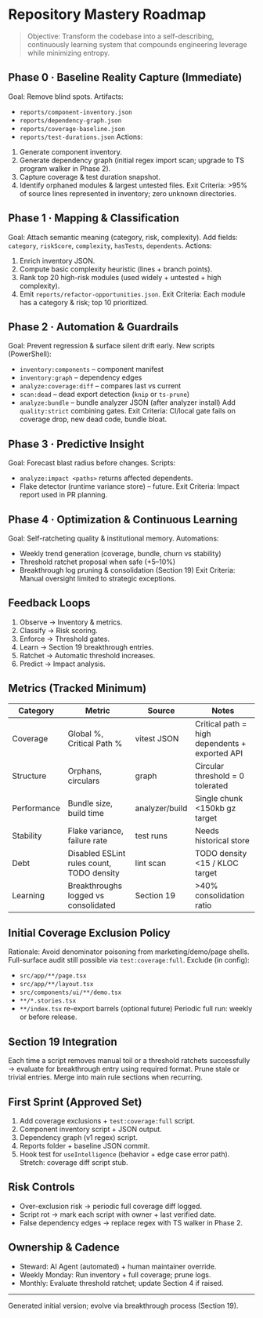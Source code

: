 # Repository Mastery Roadmap

> Objective: Transform the codebase into a self-describing, continuously learning system that compounds engineering leverage while minimizing entropy.

## Phase 0 · Baseline Reality Capture (Immediate)

Goal: Remove blind spots.
Artifacts:

- `reports/component-inventory.json`
- `reports/dependency-graph.json`
- `reports/coverage-baseline.json`
- `reports/test-durations.json`
  Actions:

1. Generate component inventory.
2. Generate dependency graph (initial regex import scan; upgrade to TS program walker in Phase 2).
3. Capture coverage & test duration snapshot.
4. Identify orphaned modules & largest untested files.
   Exit Criteria: >95% of source lines represented in inventory; zero unknown directories.

## Phase 1 · Mapping & Classification

Goal: Attach semantic meaning (category, risk, complexity).
Add fields: `category`, `riskScore`, `complexity`, `hasTests`, `dependents`.
Actions:

1. Enrich inventory JSON.
2. Compute basic complexity heuristic (lines + branch points).
3. Rank top 20 high-risk modules (used widely + untested + high complexity).
4. Emit `reports/refactor-opportunities.json`.
   Exit Criteria: Each module has a category & risk; top 10 prioritized.

## Phase 2 · Automation & Guardrails

Goal: Prevent regression & surface silent drift early.
New scripts (PowerShell):

- `inventory:components` – component manifest
- `inventory:graph` – dependency edges
- `analyze:coverage:diff` – compares last vs current
- `scan:dead` – dead export detection (`knip` or `ts-prune`)
- `analyze:bundle` – bundle analyzer JSON (after analyzer install)
  Add `quality:strict` combining gates.
  Exit Criteria: CI/local gate fails on coverage drop, new dead code, bundle bloat.

## Phase 3 · Predictive Insight

Goal: Forecast blast radius before changes.
Scripts:

- `analyze:impact <paths>` returns affected dependents.
- Flake detector (runtime variance store) – future.
  Exit Criteria: Impact report used in PR planning.

## Phase 4 · Optimization & Continuous Learning

Goal: Self-ratcheting quality & institutional memory.
Automations:

- Weekly trend generation (coverage, bundle, churn vs stability)
- Threshold ratchet proposal when safe (+5–10%)
- Breakthrough log pruning & consolidation (Section 19)
  Exit Criteria: Manual oversight limited to strategic exceptions.

## Feedback Loops

1. Observe → Inventory & metrics.
2. Classify → Risk scoring.
3. Enforce → Threshold gates.
4. Learn → Section 19 breakthrough entries.
5. Ratchet → Automatic threshold increases.
6. Predict → Impact analysis.

## Metrics (Tracked Minimum)

| Category    | Metric                                    | Source         | Notes                                          |
| ----------- | ----------------------------------------- | -------------- | ---------------------------------------------- |
| Coverage    | Global %, Critical Path %                 | vitest JSON    | Critical path = high dependents + exported API |
| Structure   | Orphans, circulars                        | graph          | Circular threshold = 0 tolerated               |
| Performance | Bundle size, build time                   | analyzer/build | Single chunk <150kb gz target                  |
| Stability   | Flake variance, failure rate              | test runs      | Needs historical store                         |
| Debt        | Disabled ESLint rules count, TODO density | lint scan      | TODO density <15 / KLOC target                 |
| Learning    | Breakthroughs logged vs consolidated      | Section 19     | >40% consolidation ratio                       |

## Initial Coverage Exclusion Policy

Rationale: Avoid denominator poisoning from marketing/demo/page shells. Full-surface audit still possible via `test:coverage:full`.
Exclude (in config):

- `src/app/**/page.tsx`
- `src/app/**/layout.tsx`
- `src/components/ui/**/demo.tsx`
- `**/*.stories.tsx`
- `**/index.tsx` re-export barrels (optional future)
  Periodic full run: weekly or before release.

## Section 19 Integration

Each time a script removes manual toil or a threshold ratchets successfully → evaluate for breakthrough entry using required format. Prune stale or trivial entries. Merge into main rule sections when recurring.

## First Sprint (Approved Set)

1. Add coverage exclusions + `test:coverage:full` script.
2. Component inventory script + JSON output.
3. Dependency graph (v1 regex) script.
4. Reports folder + baseline JSON commit.
5. Hook test for `useIntelligence` (behavior + edge case error path).
   Stretch: coverage diff script stub.

## Risk Controls

- Over-exclusion risk → periodic full coverage diff logged.
- Script rot → mark each script with owner + last verified date.
- False dependency edges → replace regex with TS walker in Phase 2.

## Ownership & Cadence

- Steward: AI Agent (automated) + human maintainer override.
- Weekly Monday: Run inventory + full coverage; prune logs.
- Monthly: Evaluate threshold ratchet; update Section 4 if raised.

---

Generated initial version; evolve via breakthrough process (Section 19).
